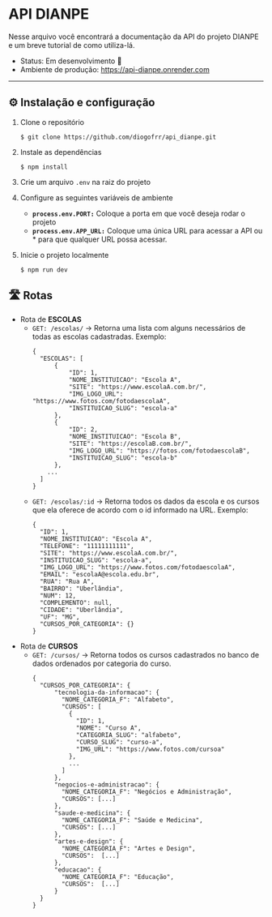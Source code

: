 # API DIANPE
Nesse arquivo você encontrará a documentação da API do projeto DIANPE e um breve tutorial de como utiliza-lá. 

* Status: Em desenvolvimento 🚧
* Ambiente de produção: https://api-dianpe.onrender.com
---------------
## ⚙ Instalação e configuração
1) Clone o repositório
    ```
    $ git clone https://github.com/diogofrr/api_dianpe.git
    ```
2) Instale as dependências
    ```
    $ npm install
    ```
3)  Crie um arquivo `.env` na raiz do projeto
4)  Configure as seguintes variáveis de ambiente

    * **`process.env.PORT:`** Coloque a porta em que você deseja rodar o projeto
    * **`process.env.APP_URL:`** Coloque uma única URL para acessar a API ou * para que qualquer URL possa acessar.
5) Inicie o projeto localmente
    ```
    $ npm run dev
    ```

## 🛣 Rotas

* Rota de **ESCOLAS**
  * `GET: /escolas/` -> Retorna uma lista com alguns necessários de todas as escolas cadastradas. Exemplo: 
    ```
    {
      "ESCOLAS": [
          {
              "ID": 1,
              "NOME_INSTITUICAO": "Escola A",
              "SITE": "https://www.escolaA.com.br/",
              "IMG_LOGO_URL": "https://www.fotos.com/fotodaescolaA",
              "INSTITUICAO_SLUG": "escola-a"
          },
          {
              "ID": 2,
              "NOME_INSTITUICAO": "Escola B",
              "SITE": "https://escolaB.com.br/",
              "IMG_LOGO_URL": "https://fotos.com/fotodaescolaB",
              "INSTITUICAO_SLUG": "escola-b"
          },
        ...
      ]
    }
    ```
  * `GET: /escolas/:id` -> Retorna todos os dados da escola e os cursos que ela oferece de acordo com o id informado na URL. Exemplo:
    ```
    {
      "ID": 1,
      "NOME_INSTITUICAO": "Escola A",
      "TELEFONE": "11111111111",
      "SITE": "https://www.escolaA.com.br/",
      "INSTITUICAO_SLUG": "escola-a",
      "IMG_LOGO_URL": "https://www.fotos.com/fotodaescolaA",
      "EMAIL": "escolaA@escola.edu.br",
      "RUA": "Rua A",
      "BAIRRO": "Uberlândia",
      "NUM": 12,
      "COMPLEMENTO": null,
      "CIDADE": "Uberlândia",
      "UF": "MG",
      "CURSOS_POR_CATEGORIA": {}
    }
    ```
* Rota de **CURSOS**
  * `GET: /cursos/` -> Retorna todos os cursos cadastrados no banco de dados ordenados por categoria do curso.
    ```
    {
      "CURSOS_POR_CATEGORIA": {
          "tecnologia-da-informacao": {
            "NOME_CATEGORIA_F": "Alfabeto",
            "CURSOS": [
              {
                "ID": 1,
                "NOME": "Curso A",
                "CATEGORIA_SLUG": "alfabeto",
                "CURSO_SLUG": "curso-a",
                "IMG_URL": "https://www.fotos.com/cursoa"
              },
              ...
            ]
          },
          "negocios-e-administracao": {
            "NOME_CATEGORIA_F": "Negócios e Administração",
            "CURSOS": [...]
          },
          "saude-e-medicina": {
            "NOME_CATEGORIA_F": "Saúde e Medicina",
            "CURSOS": [...]
          },
          "artes-e-design": {
            "NOME_CATEGORIA_F": "Artes e Design",
            "CURSOS":  [...]
          },
          "educacao": {
            "NOME_CATEGORIA_F": "Educação",
            "CURSOS":  [...]
          }
      }
    }
    ```